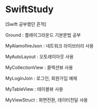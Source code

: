 # SwiftStudy
[Swift 공부했던 흔적]

Ground              : 플레이그라운드 기본문법 공부

MyAlamofireJson	    : 네트워크 라이브러리 사용

MyAutoLayout	      : 오토레이아웃 사용

MyCollectionView	  : 콜렉션뷰 사용

MyLoginJoin	        : 로그인, 회원가입 예제

MyTableView	        : 테이블뷰 사용

MyViewStruct        : 화면전환, 데이터전달 사용
